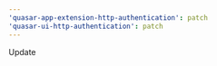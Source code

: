 ```yaml
---
'quasar-app-extension-http-authentication': patch
'quasar-ui-http-authentication': patch
---
```


Update
